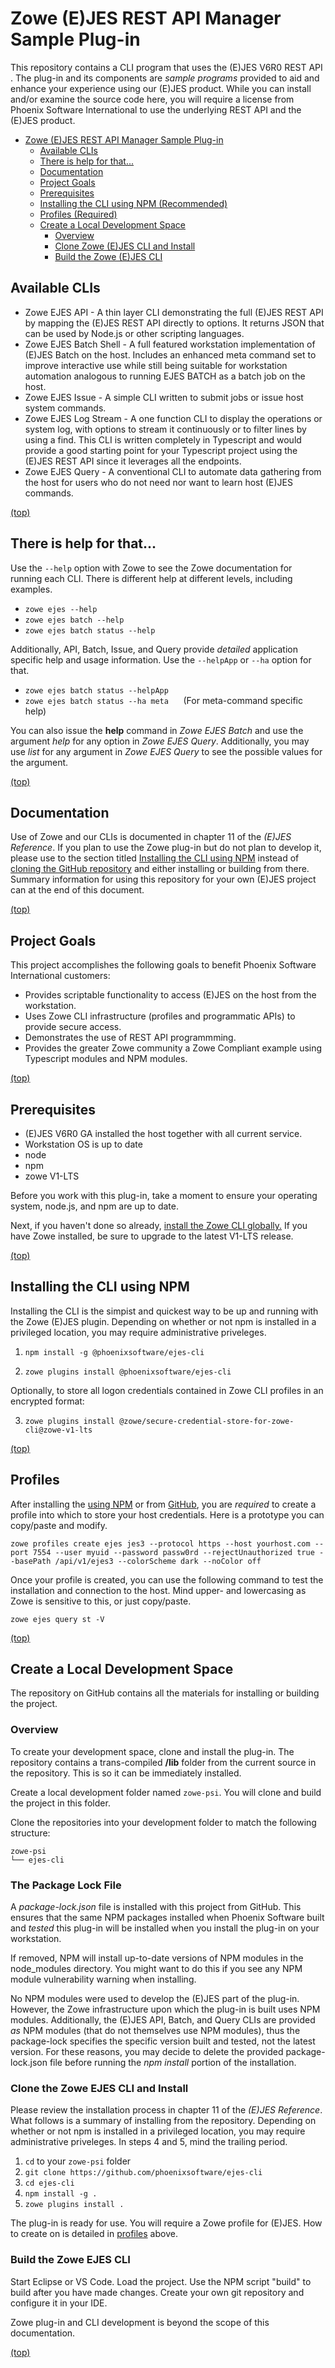 # Zowe (E)JES REST API Manager Sample Plug-in

This repository contains a CLI program that uses the (E)JES V6R0 REST API .  The plug-in and its components are *sample
programs* provided to aid and enhance your experience using our (E)JES product.
While you can install and/or examine the source code here, you will require a license from Phoenix Software International
to use the underlying REST API and the (E)JES product.

- [Zowe (E)JES REST API Manager Sample Plug-in](#zowe-(e)jes-rest-api-manager-sample-plug-in)
  - [Available CLIs](#available-clis)
  - [There is help for that...](#there-is-help-for-that)
  - [Documentation](#documentation)
  - [Project Goals](#project-goals)
  - [Prerequisites](#prerequisites)
  - [Installing the CLI using NPM (Recommended)](#installing-the-cli-using-npm)
  - [Profiles (Required)](#profiles)
  - [Create a Local Development Space](#create-a-local-development-space)
    - [Overview](#overview)
    - [Clone Zowe (E)JES CLI and Install](#clone-the-zowe-ejes-cli-and-install)
    - [Build the Zowe (E)JES CLI](#build-the-zowe-ejes-cli)

## Available CLIs

* Zowe EJES API - A thin layer CLI demonstrating the full (E)JES REST API by mapping the (E)JES REST API directly to options.  It returns JSON that can be used by Node.js or other scripting languages.
* Zowe EJES Batch Shell - A full featured workstation implementation of (E)JES Batch on the host.  Includes an enhanced meta command set to improve interactive use while still being suitable for workstation automation analogous to running EJES BATCH as a batch job on the host.
* Zowe EJES Issue - A simple CLI written to submit jobs or issue host system commands.
* Zowe EJES Log Stream - A one function CLI to display the operations or system log, with options to stream it continuously or to filter lines by using a find.  This CLI is written completely in Typescript and would provide a good starting point for your Typescript project using the (E)JES REST API since it leverages all the endpoints.
* Zowe EJES Query - A conventional CLI to automate data gathering from the host for users who do not need nor want to learn host (E)JES commands.

[(top)](#readme)

## There is help for that...

Use the `--help` option with Zowe to see the Zowe documentation for running each CLI.  There is different help at different levels, including examples.

* `zowe ejes --help`
* `zowe ejes batch --help`
* `zowe ejes batch status --help`

 Additionally, API, Batch, Issue, and Query provide *detailed* application specific help and usage information.  Use the `--helpApp` or `--ha` option for that.

* `zowe ejes batch status --helpApp`
* `zowe ejes batch status --ha meta` &nbsp;&nbsp;&nbsp;&nbsp;&nbsp;(For meta-command specific help) 

You can also issue the **help** command in *Zowe EJES Batch* and use the argument *help* for any option in *Zowe EJES Query*.  Additionally,  you may use *list* for any argument in *Zowe EJES Query* to see the possible values for the argument. 


[(top)](#readme)

## Documentation

Use of Zowe and our CLIs is documented in chapter 11 of the *(E)JES Reference*.  If you plan to use the Zowe plug-in but do not plan to develop it, please use to the section titled [Installing the CLI using NPM](#installing-the-cli-using-npm) instead of [cloning the GitHub repository](#clone-the-zowe-(e)jes-cli-and-install) and either installing or building from there.
Summary information for using this repository for your own (E)JES project can at the end of this document.

[(top)](#readme)

## Project Goals

This project accomplishes the following goals to benefit Phoenix Software International customers:
* Provides scriptable functionality to access (E)JES on the host from the workstation.
* Uses Zowe CLI infrastructure (profiles and programmatic APIs) to provide secure access.
* Demonstrates the use of REST API programmming.
* Provides the greater Zowe community a Zowe Compliant example using Typescript modules and NPM modules.
  
[(top)](#readme)

## Prerequisites

* (E)JES V6R0 GA installed the host together with all current service.
* Workstation OS is up to date
* node
* npm
* zowe V1-LTS

Before you work with this plug-in, take a moment to ensure your operating system, node.js, and npm are up to date.

Next, if you haven't done so already, [install the Zowe CLI globally.](https://docs.zowe.org/stable/user-guide/cli-installcli.html)  If you have Zowe installed, be sure to upgrade to the latest V1-LTS release.

[(top)](#readme)

## Installing the CLI using NPM

Installing the CLI is the simpist and quickest way to be up and running with the Zowe (E)JES plugin.  Depending on whether or not npm is installed in a privileged location, you may require administrative priveleges.

1. `npm install -g @phoenixsoftware/ejes-cli`

2.  `zowe plugins install @phoenixsoftware/ejes-cli`

Optionally, to store all logon credentials contained in Zowe CLI profiles in an encrypted format:

3. `zowe plugins install @zowe/secure-credential-store-for-zowe-cli@zowe-v1-lts`

[(top)](#readme)

## Profiles

After installing the [using NPM](#installing-the-cli-using-npm) or from [GitHub](#clone-the-zowe-ejes-cli-and-install), you are *required* to create a profile into which to store your host credentials.  Here is a prototype you can copy/paste and modify.

`zowe profiles create ejes jes3 --protocol https --host yourhost.com --port 7554 --user myuid --password passw0rd --rejectUnauthorized true --basePath /api/v1/ejes3 --colorScheme dark --noColor off`

Once your profile is created, you can use the following command to test the installation and connection to the host.  Mind upper- and lowercasing as Zowe is sensitive to this, or just copy/paste.

`zowe ejes query st -V`

[(top)](#readme)

## Create a Local Development Space

The repository on GitHub contains all the materials for installing or building the project.

### Overview
To create your development space, clone and install the plug-in.  The repository contains a trans-compiled **/lib** folder from the current source in the repository.  This is so it can be immediately installed.

Create a local development folder named `zowe-psi`. You will clone and build the project in this folder.

Clone the repositories into your development folder to match the following structure:
```
zowe-psi
└── ejes-cli
```
### The Package Lock File

A *package-lock.json* file is installed with this project from GitHub.  This ensures that the same NPM packages installed when Phoenix Software built and *tested* this plug-in will be installed when you install the plug-in on your workstation.  

If removed, NPM will install up-to-date versions of NPM modules in the node_modules directory.  You might want to do this if you see any NPM module vulnerability warning when installing.  

No NPM modules were used to develop the (E)JES part of the plug-in.  However, the Zowe infrastructure upon which the plug-in is built uses NPM modules.  Additionally, the (E)JES API, Batch, and Query CLIs are provided *as* NPM modules (that do not themselves use NPM modules), thus the package-lock specifies the specific version built and tested, not the latest version.  For these reasons, you may decide to delete the provided package-lock.json file before running the *npm install* portion of the installation.  

### Clone the Zowe EJES CLI and Install

Please review the installation process in chapter 11 of the *(E)JES Reference*.  What follows is a summary of installing from the repository.  Depending on whether or not npm is installed in a privileged location, you may require administrative priveleges.  In steps 4 and 5, mind the trailing period.
1. `cd` to your `zowe-psi` folder
2. `git clone https://github.com/phoenixsoftware/ejes-cli`
3. `cd ejes-cli`
4. `npm install -g .`
5. `zowe plugins install .`

The plug-in is ready for use.  You will require a Zowe profile for (E)JES.  How to create on is detailed in [profiles](#profiles) above.

### Build the Zowe EJES CLI

Start Eclipse or VS Code.  Load the project.  Use the NPM script "build" to build after you have made changes.  Create your own git repository and configure it in your IDE.  

Zowe plug-in and CLI development is beyond the scope of this documentation.

[(top)](#readme)
